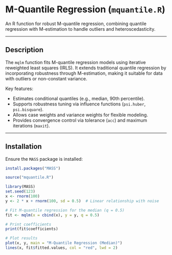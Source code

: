 # M-Quantile Regression (`mquantile.R`)

An R function for robust M-quantile regression, combining quantile regression with M-estimation to handle outliers and heteroscedasticity.

---

## Description
The `mqlm` function fits M-quantile regression models using iterative reweighted least squares (IRLS). It extends traditional quantile regression by incorporating robustness through M-estimation, making it suitable for data with outliers or non-constant variance.

Key features:
- Estimates conditional quantiles (e.g., median, 90th percentile).
- Supports robustness tuning via influence functions (`psi.huber`, `psi.bisquare`).
- Allows case weights and variance weights for flexible modeling. 
- Provides convergence control via tolerance (`acc`) and maximum iterations (`maxit`).

---

## Installation
Ensure the `MASS` package is installed:
```R
install.packages("MASS")

source("mquantile.R")

library(MASS)
set.seed(123)
x <- rnorm(100)
y <- 2 * x + rnorm(100, sd = 0.5)  # Linear relationship with noise

# Fit M-quantile regression for the median (q = 0.5)
fit <- mqlm(x = cbind(x), y = y, q = 0.5)

# Print coefficients
print(fit$coefficients)

# Plot results
plot(x, y, main = "M-Quantile Regression (Median)")
lines(x, fit$fitted.values, col = "red", lwd = 2)
